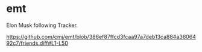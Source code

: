 # emt
Elon Musk following Tracker.

https://github.com/cmj/emt/blob/386ef87ffcd3fcaa97a7deb13ca884a3606492c7/friends.diff#L1-L50
